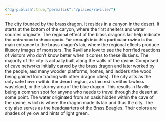```yaml
---
{"dg-publish":true,"permalink":"/places/raville/"}
---
```


The city founded by the brass dragon. It resides in a canyon in the desert. It starts at the bottom of the canyon, where the first shelters and water sources originate. The regional effect of the brass dragon’s lair help indicate the entrances to these spots. Far enough into this particular ravine is the main entrance to the brass dragon’s lair, where the regional effects produce illusory images of monsters. The Ravillans love to see the horrified reactions of visitors who don’t know better when it comes to these illusions. The majority of the city is actually built along the walls of the ravine. Comprised of cave networks initially carved by the brass dragon and later worked by the people, and many wooden platforms, homes, and ladders (the wood being gained from trading with other dragon cities). The city acts as the only safe haven within the desert region, as the rest is either lawless wasteland, or the stormy area of the blue dragon. This results in Raville being a common spot for anyone who needs to travel through the desert at some point. The water originated from an oasis hidden within the cave of the ravine, which is where the dragon made its lair and thus the city. The city also serves as the headquarters of the Brass Beagles. Their colors are shades of yellow and hints of light green.
